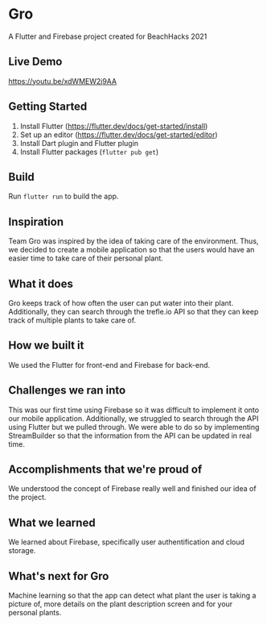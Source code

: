 # Gro
A Flutter and Firebase project created for BeachHacks 2021

## Live Demo
https://youtu.be/xdWMEW2j9AA

## Getting Started
1. Install Flutter (https://flutter.dev/docs/get-started/install)
2. Set up an editor (https://flutter.dev/docs/get-started/editor)
3. Install Dart plugin and Flutter plugin
4. Install Flutter packages (`flutter pub get`)

## Build
Run `flutter run` to build the app.

## Inspiration
Team Gro was inspired by the idea of taking care of the environment. Thus, we decided to create a mobile application so that the users would have an easier time to take care of their personal plant.

## What it does
Gro keeps track of how often the user can put water into their plant. Additionally, they can search through the trefle.io API so that they can keep track of multiple plants to take care of. 
## How we built it
We used the Flutter for front-end and Firebase for back-end.

## Challenges we ran into
This was our first time using Firebase so it was difficult to implement it onto our mobile application. Additionally, we struggled to search through the API using Flutter but we pulled through. We were able to do so by implementing StreamBuilder so that the information from the API can be updated in real time.

## Accomplishments that we're proud of
We understood the concept of Firebase really well and finished our idea of the project.

## What we learned
We learned about Firebase, specifically user authentification and cloud storage.

## What's next for Gro
Machine learning so that the app can detect what plant the user is taking a picture of, more details on the plant description screen and for your personal plants.

